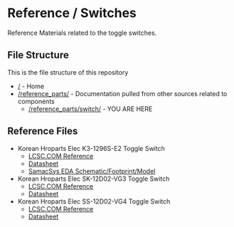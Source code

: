 # Reference / Switches

Reference Materials related to the toggle switches.

## File Structure

This is the file structure of this repository

* [/](/README.md) - Home
* [/reference_parts/](/reference_parts/) - Documentation pulled from other sources related to components
  * [/reference_parts/switch/](/reference_parts/switch/) - YOU ARE HERE

## Reference Files

* Korean Hroparts Elec K3-1296S-E2 Toggle Switch
  * [LCSC.COM Reference](Korean-Hroparts-Elec-K3-1296S-E2_C136659_lcsc.com.pdf)
  * [Datasheet](Korean-Hroparts-Elec-K3-1296S-E2_C136659_datasheet.pdf)
  * [SamacSys EDA Schematic/Footprint/Model](LIB_K3-1296S-E2.zip)
* Korean Hroparts Elec SK-12D02-VG3 Toggle Switch
  * [LCSC.COM Reference](Korean-Hroparts-Elec-SK-12D02-VG3_C136723_lcsc.com.pdf)
  * [Datasheet](Korean-Hroparts-Elec-SK-12D02-VG3_C136723_datasheet.pdf)
* Korean Hroparts Elec SS-12D02-VG4 Toggle Switch
  * [LCSC.COM Reference](Korean-Hroparts-Elec-SS-12D02-VG4_C136719_lcsc.pdf)
  * [Datasheet](Korean-Hroparts-Elec-SS-12D02-VG4_C136719_datasheet.pdf)
